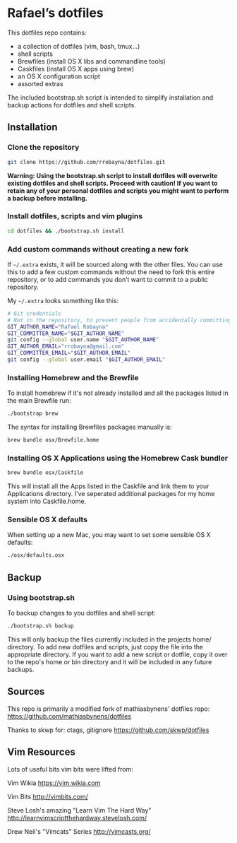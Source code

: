# Rafael’s dotfiles

This dotfiles repo contains:

- a collection of dotfiles (vim, bash, tmux...)
- shell scripts
- Brewfiles (install OS X libs and commandline tools)
- Caskfiles (install OS X apps using brew)
- an OS X configuration script
- assorted extras

The included bootstrap.sh script is intended to simplify installation and backup actions
for dotfiles and shell scripts.

## Installation

### Clone the repository

```bash
git clone https://github.com/rrobayna/dotfiles.git
```

**Warning: Using the bootstrap.sh script to install dotfiles will overwrite existing dotfiles and shell scripts. Proceed with caution! If you want to retain any of your personal dotfiles and scripts
you might want to perform a backup before installing.**


### Install dotfiles, scripts and vim plugins

```bash
cd dotfiles && ./bootstrap.sh install
```

### Add custom commands without creating a new fork

If `~/.extra` exists, it will be sourced along with the other files. You can use
this to add a few custom commands without the need to fork this entire repository,
or to add commands you don’t want to commit to a public repository.

My `~/.extra` looks something like this:

```bash
# Git credentials
# Not in the repository, to prevent people from accidentally committing under my name
GIT_AUTHOR_NAME="Rafael Robayna"
GIT_COMMITTER_NAME="$GIT_AUTHOR_NAME"
git config --global user.name "$GIT_AUTHOR_NAME"
GIT_AUTHOR_EMAIL="rrobayna@gmail.com"
GIT_COMMITTER_EMAIL="$GIT_AUTHOR_EMAIL"
git config --global user.email "$GIT_AUTHOR_EMAIL"
```

### Installing Homebrew and the Brewfile

To install homebrew if it's not already installed and all the packages listed
in the main Brewfile run:

```bash
./bootstrap brew
```

The syntax for installing Brewfiles packages manually is:

```bash
brew bundle osx/Brewfile.home
```


### Installing OS X Applications using the Homebrew Cask bundler

```bash
brew bundle osx/Caskfile
```

This will install all the Apps listed in the Caskfile and link them to your
Applications directory. I've seperated additional packages for my home system
into Caskfile.home.


### Sensible OS X defaults

When setting up a new Mac, you may want to set some sensible OS X defaults:

```bash
./osx/defaults.osx
```

## Backup

### Using bootstrap.sh

To backup changes to you dotfiles and shell script:

```bash
./bootstrap.sh backup
```

This will only backup the files currently included in the projects home/ directory.
To add new dotfiles and scripts, just copy the file into the appropriate
directory.
If you want to add a new script or dotfile, copy it over to the repo's home or bin directory and it will be included in any future backups.


## Sources
This repo is primarily a modified fork of mathiasbynens' dotfiles repo:
https://github.com/mathiasbynens/dotfiles

Thanks to skwp for: ctags, gitignore
https://github.com/skwp/dotfiles

## Vim Resources
Lots of useful bits vim bits were lifted from:

Vim Wikia
https://vim.wikia.com

Vim Bits
http://vimbits.com/

Steve Losh's amazing \"Learn Vim The Hard Way\"
http://learnvimscriptthehardway.stevelosh.com/

Drew Neil's "Vimcats" Series
http://vimcasts.org/
